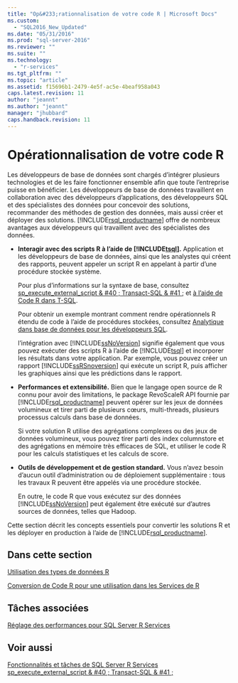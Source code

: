 ```yaml
---
title: "Op&#233;rationnalisation de votre code R | Microsoft Docs"
ms.custom: 
  - "SQL2016_New_Updated"
ms.date: "05/31/2016"
ms.prod: "sql-server-2016"
ms.reviewer: ""
ms.suite: ""
ms.technology: 
  - "r-services"
ms.tgt_pltfrm: ""
ms.topic: "article"
ms.assetid: f15696b1-2479-4e5f-ac5e-4beaf958a043
caps.latest.revision: 11
author: "jeannt"
ms.author: "jeannt"
manager: "jhubbard"
caps.handback.revision: 11
---
```

# Op&#233;rationnalisation de votre code R
  Les développeurs de base de données sont chargés d’intégrer plusieurs technologies et de les faire fonctionner ensemble afin que toute l’entreprise puisse en bénéficier. Les développeurs de base de données travaillent en collaboration avec des développeurs d’applications, des développeurs SQL et des spécialistes des données pour concevoir des solutions, recommander des méthodes de gestion des données, mais aussi créer et déployer des solutions. [!INCLUDE[rsql_productname](../../includes/rsql-productname-md.md)] offre de nombreux avantages aux développeurs qui travaillent avec des spécialistes des données.  
  
-   **Interagir avec des scripts R à l’aide de [!INCLUDE[tsql](../../includes/tsql-md.md)].** Application et les développeurs de base de données, ainsi que les analystes qui créent des rapports, peuvent appeler un script R en appelant à partir d’une procédure stockée système.  
  
     Pour plus d’informations sur la syntaxe de base, consultez [sp_execute_external_script & #40 ; Transact-SQL & #41 ;](../../relational-databases/system-stored-procedures/sp-execute-external-script-transact-sql.md) et [à l’aide de Code R dans T-SQL](../../advanced-analytics/r-services/using-r-code-in-transact-sql-sql-server-r-services.md).  
 
    Pour obtenir un exemple montrant comment rendre opérationnels R étendu de code à l’aide de procédures stockées, consultez [Analytique dans base de données pour les développeurs SQL](../../advanced-analytics/r-services/in-database-advanced-analytics-for-sql-developers-tutorial.md).
  
     l’intégration avec [!INCLUDE[ssNoVersion](../../includes/ssnoversion-md.md)] signifie également que vous pouvez exécuter des scripts R à l’aide de [!INCLUDE[tsql](../../includes/tsql-md.md)] et incorporer les résultats dans votre application. Par exemple, vous pouvez créer un rapport [!INCLUDE[ssRSnoversion](../../includes/ssrsnoversion-md.md)] qui exécute un script R, puis afficher les graphiques ainsi que les prédictions dans le rapport.  
  
-   **Performances et extensibilité.** Bien que le langage open source de R connu pour avoir des limitations, le package RevoScaleR API fournie par [!INCLUDE[rsql_productname](../../includes/rsql-productname-md.md)] peuvent opérer sur les jeux de données volumineux et tirer parti de plusieurs cœurs, multi-threads, plusieurs processus calculs dans base de données.  
  
     Si votre solution R utilise des agrégations complexes ou des jeux de données volumineux, vous pouvez tirer parti des index columnstore et des agrégations en mémoire très efficaces de SQL, et utiliser le code R pour les calculs statistiques et les calculs de score.  
  
-   **Outils de développement et de gestion standard.** Vous n’avez besoin d’aucun outil d’administration ou de déploiement supplémentaire : tous les travaux R peuvent être appelés via une procédure stockée.  
  
     En outre, le code R que vous exécutez sur des données [!INCLUDE[ssNoVersion](../../includes/ssnoversion-md.md)] peut également être exécuté sur d’autres sources de données, telles que Hadoop.  
  
 Cette section décrit les concepts essentiels pour convertir les solutions R et les déployer en production à l’aide de [!INCLUDE[rsql_productname](../../includes/rsql-productname-md.md)].  
  
## Dans cette section

[Utilisation des types de données R](../../advanced-analytics/r-services/working-with-r-data-types.md)

[Conversion de Code R pour une utilisation dans les Services de R](../../advanced-analytics/r-services/converting-r-code-for-use-in-r-services.md)

##  <a name="bkmk_RelatedTasks"></a> Tâches associées  
  
[Réglage des performances pour SQL Server R Services](../../advanced-analytics/r-services/sql-server-r-services-performance-tuning.md)
 
## Voir aussi  
 [Fonctionnalités et tâches de SQL Server R Services](../../advanced-analytics/r-services/sql-server-r-services-features-and-tasks.md)   
 [sp_execute_external_script & #40 ; Transact-SQL & #41 ;](../../relational-databases/system-stored-procedures/sp-execute-external-script-transact-sql.md)  
  
  